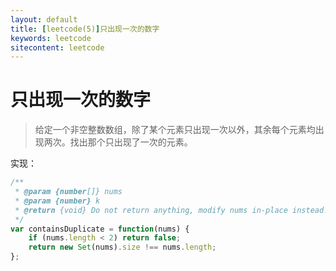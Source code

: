 ```yaml
---
layout: default
title: [leetcode(5)]只出现一次的数字
keywords: leetcode
sitecontent: leetcode
---
```



只出现一次的数字
===================

> 给定一个非空整数数组，除了某个元素只出现一次以外，其余每个元素均出现两次。找出那个只出现了一次的元素。


实现：
```javascript
/**
 * @param {number[]} nums
 * @param {number} k
 * @return {void} Do not return anything, modify nums in-place instead.
 */
var containsDuplicate = function(nums) {
    if (nums.length < 2) return false;
    return new Set(nums).size !== nums.length;
};
```